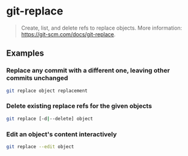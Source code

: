 # git-replace

> Create, list, and delete refs to replace objects. More information: <https://git-scm.com/docs/git-replace>.

## Examples

### Replace any commit with a different one, leaving other commits unchanged

```bash
git replace object replacement
```

### Delete existing replace refs for the given objects

```bash
git replace [-d|--delete] object
```

### Edit an object's content interactively

```bash
git replace --edit object
```
